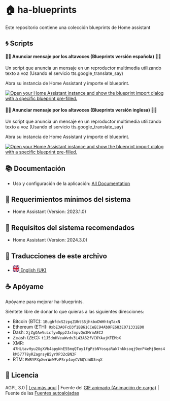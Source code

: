 # 🏠 ha-blueprints

Este repositorio contiene una colección blueprints de Home assistant

## 🌀 Scripts

#### 🔔📢 Anunciar mensaje por los altavoces (Blueprints versión española) 📢🔔

Un script que anuncia un mensaje en un reproductor multimedia utilizando texto a voz (Usando el servicio tts.google_translate_say)

Abra su instancia de Home Assistant y importe el blueprint.

[![Open your Home Assistant instance and show the blueprint import dialog with a specific blueprint pre-filled.](https://my.home-assistant.io/badges/blueprint_import.svg)](https://my.home-assistant.io/redirect/blueprint_import/?blueprint_url=https://github.com/cvc90/ha-blueprints/blob/main/Scripts/anunciar-mensaje-por-altavoces.yaml)

#### 🔔📢 Anunciar mensaje por los altavoces (Blueprints versión inglesa) 📢🔔

Un script que anuncia un mensaje en un reproductor multimedia utilizando texto a voz (Usando el servicio tts.google_translate_say)

Abra su instancia de Home Assistant y importe el blueprint.

[![Open your Home Assistant instance and show the blueprint import dialog with a specific blueprint pre-filled.](https://my.home-assistant.io/badges/blueprint_import.svg)](https://my.home-assistant.io/redirect/blueprint_import/?blueprint_url=https://github.com/cvc90/ha-blueprints/blob/main/Scripts/announce-message-over-speakers.yaml)

## 📚 Documentación

- Uso y configuración de la aplicación: [All Documentation](docs/README.md)

## 📑 Requerimientos mínimos del sistema

- Home Assistant (Version: 2023.1.0)

## 📑 Requisitos del sistema recomendados

- Home Assistant (Version: 2024.3.0)

## 🏴 Traducciones de este archivo

* <a href="README.md">
   <img src="https://github.com/lipis/flag-icons/blob/main/flags/4x3/gb.svg" alt="README.md" style="height: 20px !important;width: 20px !important;"> English (UK)
  </a> 

## ☕ Apóyame

Apóyame para mejorar ha-blueprints.

Siéntete libre de donar lo que quieras a las siguientes direcciones:

- Bitcoin (BTC): `1BughfdxS2zpqZUhtS5jhkbxDWHhtqTaxN`
- Ethereum (ETH): `0xbE3A0FcD3f1BB61CCeEC94Ab9FE683E071331E00`
- Dash: `XjZgQAeVuLcfywDpp2JxfmpvQn3MrmAEC2`
- Zcash (ZEC): `t1J5dnHVeaWvdv3L43A62fVC6YAajKFEMbX`
- XMR: `47HLtavHyu2UgXVb4apyNnE55mqQTuy1fgPzbNYosqaRak7nkksoqj9enP4eMjBems4kM577T8yRZagnsyB5yrXP32cBN3F`
- RTM: `RWRYFXpXwrWnWFzPSrp4oyCV6QYaWD3eqX`

## 📑 Licencia
  AGPL 3.0 | [Lea más aquí](LICENSE.md) | Fuente del [GIF animado (Animación de carga)](https://commons.wikimedia.org/wiki/File:Loading_Animation.gif) | Fuente de las [Fuentes autoalojadas](https://github.com/adobe-fonts/source-sans)
